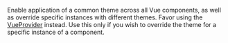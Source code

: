 Enable application of a common theme across all Vue components, as well as override specific instances with different themes. Favor using the [VueProvider](#/component/VueProvider) instead. Use this only if you wish to override the theme for a specific instance of a component.
